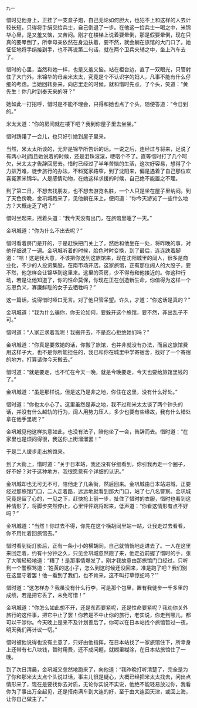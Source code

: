     九一 

   惜时见他身上，正挂了一支盒子炮，自己无论如何胆大，也犯不上和这样的人去计较长短，只得将手绢交给兵士，自己倒退了一步。在他这一捡兵士一喝之中，米锦华心里，是又羞又恼，又苦闷。刚才在楼梯上说着要晕倒，那是假要晕倒，现在只真的要晕倒了，所幸母亲依然在身边扶着，要不然，就会躺在旅馆的大门口了。她怔怔地将手绢接到手，也不再说第二句话，就在两个卫兵夹辅之中，坐上汽车去了。

   惜时的心里，当然和她一样，也是又羞又恼。站在柜台边，直了一双眼光，只管射住了大门外。米锦华的母亲米太太，究竟是个不认识字的妇人，凡事不能有什么仔细的考虑。当她回转身来，向店里走的时候，就和惜时先点，了个头，笑道：“黄先生！你几时到奉天来的呀？”

   她如此一打招呼，惜时是不能不理会，只得和她也点了个头，随便答道：“今日到的。”

   米太太道：“你的房间就在楼下吧？我到你屋子里去坐坐。”

   惜时踌躇了一会儿，也只好引她到屋子里来。

   当然，米太太所谈的，无非是锦华所告诉的话。一说之后，连经过与将来，足说了有两小时j而且她说着的时候，还是泪珠滚滚，哽咽个不了。直等惜时打了几个呵欠，米太太才告辞回房去。惜时已经过了半年苦恼的生活，这次好容易，想得了个力排万难，徒步旅行的办法，不料冤家路窄，到了沈阳来，偏是遇着了自己那位欢喜冤家米锦华。人是感情动物，在她这样求援的时候，自己绝不能置之不理。

   到了第二日，不想去找朋友，也不想去游览名胜，一个人只是坐在屋子里纳闷。到了天色傍晚，金巩城跑来了，见他躺在床上，便问道：“你今天游览了一些什么地方？大概走乏了吧？”

   惜时坐起来，摇着头道：“我今天没有出门，在旅馆里睡了一天。”

   金巩城道：“你为什么不出去呢？”

   惜时看着房门是开的，于是赶快把门关上了，然后和他坐在一处，将昨晚的事，对他仔细说了一遍。金巩城听着的时候，脸色时时变换，到了最后，连连跌着脚道：“唁！这是我大意，不该把你送到这旅馆来，现在沈阳城里的阔人，很多是商业化，不少的人投资集股，在南市场开店。这家旅馆，正有那位阔人的大股子，要不然，他怎样会让锦华到这里来。这里的茶房，少不得有和他接近的。你这种行动，若是让他知道了，你的性命莫保，你现在正在创造新生命，你值得为这样一个忘恩负义，寡廉鲜耻的女子去牺牲吗？”

   这一篇话，说得惜时哑口无言。对了他只管呆望。许久，才道：“你这话是真的？”

   金巩城道：“我为什么骗你，你无论如何，要躲开这个旅馆，要不然，非出乱子不可。”

   惜时道：“人家正求着我呢！我搬开去，不是忍心拒绝她们吗？”

   金巩城道：“你真是要救她的话，你搬了旅馆，也并非就没有办法，而且这旅馆费用这样子大，也不是你所能担任的，我已和你在城里中学寄宿舍，找好了一个寄宿的地方，打算请你今天搬去。”

   惜时道：“就是要走，也不忙在今天一晚，就是今晚要走，今天也要给旅馆里钱的了。”

   金巩城道：“虽是那样说，但是这乃是非之地，你住在这里，没有什么好处。”

   惜时道：“你也太小心了。这里虽然是非之地，我不过和米太太谈了两个钟头的话，并没有什么越轨的行为，阔人用势力压人，多少也要有些缘故，我有什么错处拿在他手里呢？”

   金巩城见他这样执意如此，也没有法子，陪他坐了一会，告辞而去。惜时道：“在家里也是烦闷得很，我送你上街溜溜罢！”

   于是二人缓步走出旅馆来。

   到了大街上，惜时道：“关于日本站，我还没有仔细看到，你引我再走一个圈子，好不好？对于这种地方，我很愿意有个详细的认识。”

   金巩城却也无可无不可，陪他走了几条街，然后回来。金巩城由日本站进城，正要经过那旅馆门口，二人走着路，远远地就看到那大门口，站了七八名警察。金巩城究竟是留了心的，一见之下，赶快抢上前一步，扯住了惜时的衣服，惜时也看到这种情形了，将脚步突然停止，心里怦怦跳将起来，低声道：“你看这情形有点不好吗？”

   金巩城道：“当然！你过去不得，你先在这个横胡同里站一站，让我走过去看看，你不用忙着回旅馆去。”

   惜时看到街灯影后，正有一条小小的横胡同，自己就悄悄地走进去了。一人在这里来回走着，约有十分钟之久，只见金巩城忽然跑了来，他走近前握了惜时的手，张了大嘴轻轻地道：“糟了！是那事情爆发了，刚才我故意由那旅馆门口经过，只听到一个警察骂道：‘姓黄的这小子，怎么到这时候还没回来，准是跑了吧？我们别在这里守着罢！他一看到了我们，也不肯来，这不叫打草惊蛇吗？’”

   惜时道：“这怎样办？我虽没有什么行李，可是那个包里，置有我徒步一千多里的成绩，若是把它丢了，未免可惜！”

   金巩城道：“你怎么如此想不开，还是东西要紧呢，还是性命要紧呢？我劝你关外旅行的这件事，把它中止了罢！你若是不中止你的旅行，老实说，你走到哪儿，都可以干涉你。今天晚上是来不及计划善后了，你可以在日本站找个旅馆暂过一夜，明天我们再计议一切。”

   惜时被他说得也没有主意了，只好由他指挥，在日本站找了一家旅馆住下，所幸身上还带有七八块钱，暂时用费，还不成问题，就糊里糊涂，在日本站旅馆住了一晚。

   到了次日清晨，金巩城又忽然地跑来了，向他道：“我昨晚打听清楚了，完全是为了你和那米太太点个头说过话，事主儿很是疑心，大概已经把米太太找去，问出点情形来了，现在是要找你去对质，无论你实说不实说，他绝不能轻易放过你，我看你为了事出万全起见，还是搭南满车到大连的好，至于由大连回天津，或回上海，让你自己做主了。”

